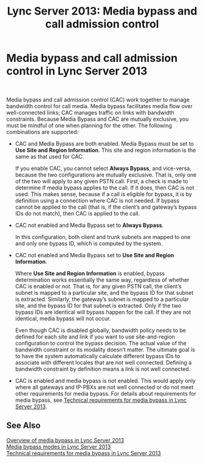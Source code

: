 ﻿---
title: 'Lync Server 2013: Media bypass and call admission control'
TOCTitle: Media bypass and call admission control
ms:assetid: 120b2a2b-5f97-4735-a2ee-0f849feb8c1d
ms:mtpsurl: https://technet.microsoft.com/en-us/library/Gg398203(v=OCS.15)
ms:contentKeyID: 48183454
ms.date: 07/23/2014
mtps_version: v=OCS.15
---

# Media bypass and call admission control in Lync Server 2013

 


Media bypass and call admission control (CAC) work together to manage bandwidth control for call media. Media bypass facilitates media flow over well-connected links; CAC manages traffic on links with bandwidth constraints. Because Media Bypass and CAC are mutually exclusive, you must be mindful of one when planning for the other. The following combinations are supported:

  - CAC and Media Bypass are both enabled. Media Bypass must be set to **Use Site and Region Information**. This site and region information is the same as that used for CAC.
    
    If you enable CAC, you cannot select **Always Bypass**, and vice-versa, because the two configurations are mutually exclusive. That is, only one of the two will apply to any given PSTN call. First, a check is made to determine if media bypass applies to the call. If it does, then CAC is not used. This makes sense, because if a call is eligible for bypass, it is by definition using a connection where CAC is not needed. If bypass cannot be applied to the call (that is, if the client’s and gateway’s bypass IDs do not match), then CAC is applied to the call.

  - CAC not enabled and Media Bypass set to **Always Bypass**.
    
    In this configuration, both client and trunk subnets are mapped to one and only one bypass ID, which is computed by the system.

  - CAC not enabled and Media Bypass set to **Use Site and Region Information**.
    
    Where **Use Site and Region Information** is enabled, bypass determination works essentially the same way, regardless of whether CAC is enabled or not. That is, for any given PSTN call, the client’s subnet is mapped to a particular site, and the bypass ID for that subnet is extracted. Similarly, the gateway’s subnet is mapped to a particular site, and the bypass ID for that subnet is extracted. Only if the two bypass IDs are identical will bypass happen for the call. If they are not identical, media bypass will not occur.
    
    Even though CAC is disabled globally, bandwidth policy needs to be defined for each site and link if you want to use site-and-region configuration to control the bypass decision. The actual value of the bandwidth constraint or its modality doesn’t matter. The ultimate goal is to have the system automatically calculate different bypass IDs to associate with different locales that are not well connected. Defining a bandwidth constraint by definition means a link is not well connected.

  - CAC is enabled and media bypass is not enabled. This would apply only where all gateways and IP-PBXs are not well connected or do not meet other requirements for media bypass. For details about requirements for media bypass, see [Technical requirements for media bypass in Lync Server 2013](lync-server-2013-technical-requirements-for-media-bypass.md).

## See Also


[Overview of media bypass in Lync Server 2013](lync-server-2013-overview-of-media-bypass.md)  
[Media bypass modes in Lync Server 2013](lync-server-2013-media-bypass-modes.md)  
[Technical requirements for media bypass in Lync Server 2013](lync-server-2013-technical-requirements-for-media-bypass.md)

